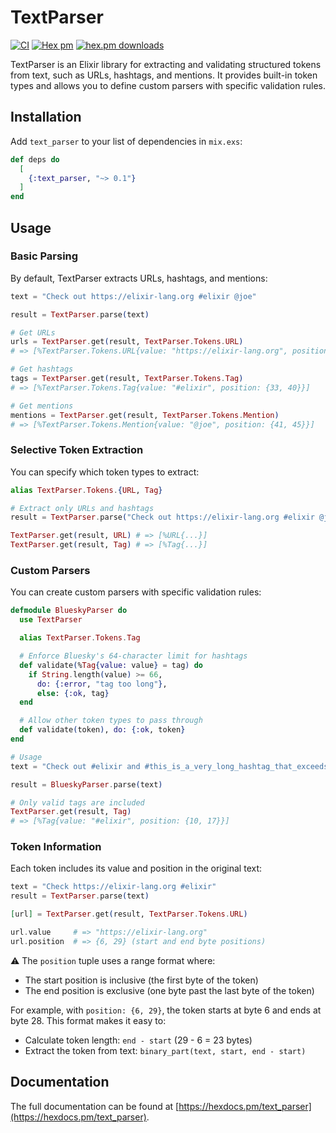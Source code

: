 # TextParser

[![CI](https://github.com/solnic/text_parser/actions/workflows/ci.yml/badge.svg)](https://github.com/solnic/text_parser/actions/workflows/ci.yml) [![Hex pm](https://img.shields.io/hexpm/v/text_parser.svg?style=flat)](https://hex.pm/packages/text_parser) [![hex.pm downloads](https://img.shields.io/hexpm/dt/text_parser.svg?style=flat)](https://hex.pm/packages/text_parser)

TextParser is an Elixir library for extracting and validating structured tokens from text, such as URLs, hashtags, and mentions. It provides built-in token types and allows you to define custom parsers with specific validation rules.

## Installation

Add `text_parser` to your list of dependencies in `mix.exs`:

```elixir
def deps do
  [
    {:text_parser, "~> 0.1"}
  ]
end
```

## Usage

### Basic Parsing

By default, TextParser extracts URLs, hashtags, and mentions:

```elixir
text = "Check out https://elixir-lang.org #elixir @joe"

result = TextParser.parse(text)

# Get URLs
urls = TextParser.get(result, TextParser.Tokens.URL)
# => [%TextParser.Tokens.URL{value: "https://elixir-lang.org", position: {10, 32}}]

# Get hashtags
tags = TextParser.get(result, TextParser.Tokens.Tag)
# => [%TextParser.Tokens.Tag{value: "#elixir", position: {33, 40}}]

# Get mentions
mentions = TextParser.get(result, TextParser.Tokens.Mention)
# => [%TextParser.Tokens.Mention{value: "@joe", position: {41, 45}}]
```

### Selective Token Extraction

You can specify which token types to extract:

```elixir
alias TextParser.Tokens.{URL, Tag}

# Extract only URLs and hashtags
result = TextParser.parse("Check out https://elixir-lang.org #elixir @joe", extract: [URL, Tag])

TextParser.get(result, URL) # => [%URL{...}]
TextParser.get(result, Tag) # => [%Tag{...}]
```

### Custom Parsers

You can create custom parsers with specific validation rules:

```elixir
defmodule BlueskyParser do
  use TextParser

  alias TextParser.Tokens.Tag

  # Enforce Bluesky's 64-character limit for hashtags
  def validate(%Tag{value: value} = tag) do
    if String.length(value) >= 66,
      do: {:error, "tag too long"},
      else: {:ok, tag}
  end

  # Allow other token types to pass through
  def validate(token), do: {:ok, token}
end

# Usage
text = "Check out #elixir and #this_is_a_very_long_hashtag_that_exceeds_bluesky_limit"

result = BlueskyParser.parse(text)

# Only valid tags are included
TextParser.get(result, Tag)
# => [%Tag{value: "#elixir", position: {10, 17}}]
```

### Token Information

Each token includes its value and position in the original text:

```elixir
text = "Check https://elixir-lang.org #elixir"
result = TextParser.parse(text)

[url] = TextParser.get(result, TextParser.Tokens.URL)

url.value     # => "https://elixir-lang.org"
url.position  # => {6, 29} (start and end byte positions)
```

:warning: The `position` tuple uses a range format where:

- The start position is inclusive (the first byte of the token)
- The end position is exclusive (one byte past the last byte of the token)

For example, with `position: {6, 29}`, the token starts at byte 6 and ends at byte 28. This format makes it easy to:
- Calculate token length: `end - start` (29 - 6 = 23 bytes)
- Extract the token from text: `binary_part(text, start, end - start)`

## Documentation

The full documentation can be found at [https://hexdocs.pm/text_parser](https://hexdocs.pm/text_parser).
